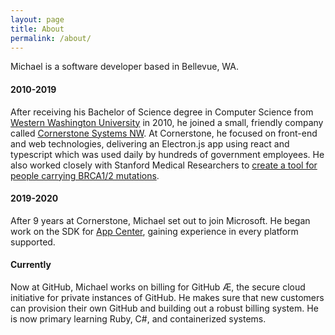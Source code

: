 ```yaml
---
layout: page
title: About
permalink: /about/
---
```


Michael is a software developer based in Bellevue, WA. 

#### 2010-2019
After receiving his Bachelor of Science degree in Computer Science from [Western Washington University](https://www.wwu.edu/) in 2010, he joined a small, friendly company called [Cornerstone Systems NW](https://www.cornerstonenw.com/). At Cornerstone, he focused on front-end and web technologies, delivering an Electron.js app using react and typescript which was used daily by hundreds of government employees. He also worked closely with Stanford Medical Researchers to [create a tool for people carrying BRCA1/2 mutations](http://brcatool.stanford.edu/brca.html).

#### 2019-2020
After 9 years at Cornerstone, Michael set out to join Microsoft. He began work on the SDK for [App Center](https://appcenter.ms/), gaining experience in every platform supported.

#### Currently
Now at GitHub, Michael works on billing for GitHub Æ, the secure cloud initiative for private instances of GitHub. He makes sure that new customers can provision their own GitHub and building out a robust billing system. He is now primary learning Ruby, C#, and containerized systems.